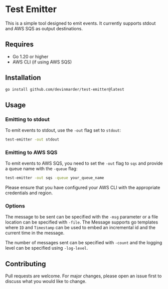# Test Emitter

This is a simple tool designed to emit events. It currently supports stdout and
AWS SQS as output destinations.

## Requires

- Go 1.20 or higher
- AWS CLI (if using AWS SQS)

## Installation

```bash
go install github.com/devinmarder/test-emitter@latest
```

## Usage

### Emitting to stdout

To emit events to stdout, use the `-out` flag set to `stdout`:

```bash
test-emitter -out stdout
```

### Emitting to AWS SQS

To emit events to AWS SQS, you need to set the `-out` flag to `sqs` and provide
a queue name with the `-queue` flag:

```bash
test-emitter -out sqs -queue your_queue_name
```

Please ensure that you have configured your AWS CLI with the appropriate
credentials and region.

### Options

The message to be sent can be specified with the `-msg` parameter or a file
location can be specified with `-file`. The Message supports go templates
where `ID` and `Timestamp` can be used to embed an incremental id and the
current time in the message.

The number of messages sent can be specified with `-count` and the logging
level can be specified using `-log-level`.

## Contributing

Pull requests are welcome. For major changes, please open an issue first to
discuss what you would like to change.
